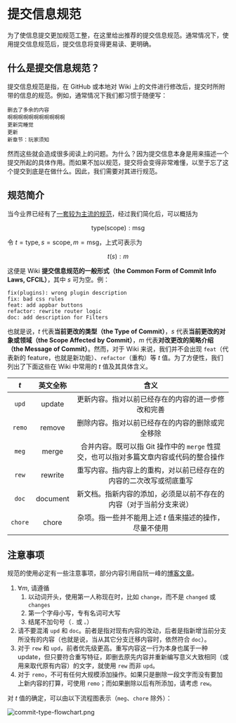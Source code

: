 # 提交信息规范

为了使信息提交更加规范工整，在这里给出推荐的提交信息规范。通常情况下，使用提交信息规范后，提交信息将变得更易读、更明确。

## 什么是提交信息规范？

提交信息规范是指，在 GitHub 或本地对 Wiki 上的文件进行修改后，提交时所附带的信息的规范。例如，通常情况下我们都习惯于随便写：

```
删去了多余的内容
啊啊啊啊啊啊啊啊啊啊啊
更新完睡觉
更新
新章节：玩家须知
```

然而这些就会造成很多阅读上的问题。为什么？因为提交信息本身是用来描述一个提交所起的具体作用。而如果不加以规范，提交将会变得非常难懂，以至于忘了这个提交到底是在做什么。因此，我们需要对其进行规范。

## 规范简介

当今业界已经有了[一套较为主流的规范](https://www.ruanyifeng.com/blog/2016/01/commit_message_change_log.html)，经过我们简化后，可以概括为

$$\mathrm{type(scope): msg}$$

令 $t=\mathrm{type}, s=\mathrm{scope}, m=\mathrm{msg}$，上式可表示为

$$t(s):m$$

这便是 Wiki **提交信息规范的一般形式（the Common Form of Commit Info Laws, CFCIL）**，其中 $s$ 可为空。例：

```
fix(plugins): wrong plugin description
fix: bad css rules
feat: add appbar buttons
refactor: rewrite router logic
doc: add description for Filters
```

也就是说，$t$ 代表**当前更改的类型（the Type of Commit）**，$s$ 代表**当前更改的对象或领域（the Scope Affected by Commit）**，$m$ 代表**对改更改的简略介绍（the Message of Commit）**。然而，对于 Wiki 来说，我们并不会出现 `feat`（代表新的 feature，也就是新功能）、`refactor`（重构）等 $t$ 值。为了方便性，我们列出了下面这些在 Wiki 中常用的 $t$ 值及其具体含义。

|$t$|英文全称|含义|
|:-:|:-:|:-:|
|`upd`|update|更新内容。指对以前已经存在的内容的进一步修改和完善|
|`remo`|remove|删除内容。指对以前已经存在的内容的删除或完全移除|
|`meg`|merge|合并内容。既可以指 Git 操作中的 `merge` 性提交，也可以指对多篇文章内容或代码的整合操作|
|`rew`|rewrite|重写内容。指内容上的重构，对以前已经存在的内容的二次改写或彻底重写|
|`doc`|document|新文档。指新内容的添加，必须是以前不存在的内容（对于当前分支来说）|
|`chore`|chore|杂项。指一些并不能用上述 $t$ 值来描述的操作，尽量不使用|

## 注意事项

规范的使用必定有一些注意事项，部分内容引用自阮一峰的[博客文章](https://www.ruanyifeng.com/blog/2016/01/commit_message_change_log.html)。

1. $\forall m,$ 请遵循
    1. 以动词开头，使用第一人称现在时，比如 `change`，而不是 `changed` 或 `changes`
    2. 第一个字母小写，专有名词可大写
    3. 结尾不加句号（`.` 或 `。`）
2. 请不要混淆 `upd` 和 `doc`。前者是指对现有内容的改动，后者是指新增当前分支所没有的内容（也就是说，当从其它分支迁移内容时，依然符合 `doc`）。
3. 对于 `rew` 和 `upd`，前者优先级更高。重写内容这一行为本身也属于一种 update，但只要符合重写特征，即删去原先内容并重新编写意义大致相同（或用来取代原有内容）的文字，就使用 `rew` 而非 `upd`。
4. 对于 `remo`，不可有任何大规模添加操作。如果只是删除一段文字而没有要加上新内容的打算，可使用 `remo`；而如果删除以后有所添加，请考虑 `rew`。

对 $t$ 值的确定，可以由以下流程图表示（`meg`、`chore` 除外）：

![commit-type-flowchart.png](https://i.loli.net/2021/01/23/QUjEMph7CixKIfy.png)